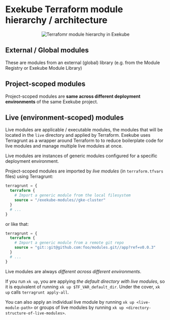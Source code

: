 # Exekube Terraform module hierarchy / architecture

<p align="center">
  <img src="/module-architecture.png" alt="Terrafomr module hierarchy in Exekube"/>
</p>

## External / Global modules

These are modules from an external (global) library (e.g. from the Module Registry or Exekube Module Library)

## Project-scoped modules

Project-scoped modules are **same across different deployment environments** of the same Exekube project.

## Live (environment-scoped) modules

Live modules are applicable / executable modules, the modules that will be located in the `live` directory and applied by Terraform. Exekube uses Terragrunt as a wrapper around Terraform to to reduce boilerplate code for live modules and manage multiple live modules at once.

Live modules are instances of generic modules configured for a specific deployment environment.

Project-scoped modules are imported by *live modules* (in `terraform.tfvars` files) using Terragrunt:

```tf
terragrunt = {
  terraform {
    # Import a generic module from the local filesystem
    source = "/exekube-modules//gke-cluster"
  }
  # ...
}
```
or like that:
```tf
terragrunt = {
  terraform {
    # Import a generic module from a remote git repo
    source = "git::git@github.com:foo/modules.git//app?ref=v0.0.3"
  }
  # ...
}
```
Live modules are always *different across different environments*.

If you run `xk up`, you are applying *the default directory with live modules*, so it is equivalent of running `xk up $TF_VAR_default_dir`. Under the cover, `xk up` calls `terragrunt apply-all`.

You can also apply an individual live module by running `xk up <live-module-path>` or groups of live modules by running `xk up <directory-structure-of-live-modules>`.
